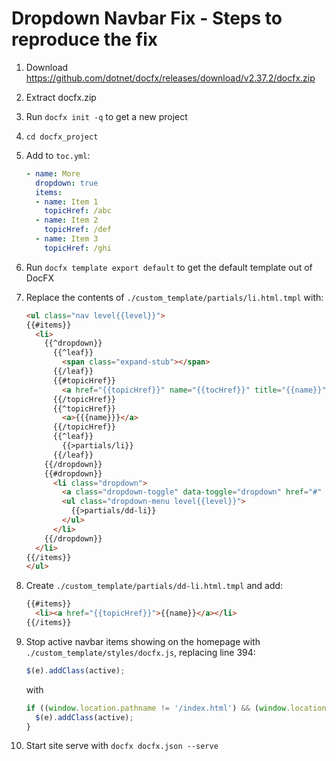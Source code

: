 # Dropdown Navbar Fix - Steps to reproduce the fix

1.  Download https://github.com/dotnet/docfx/releases/download/v2.37.2/docfx.zip
2.  Extract docfx.zip
3.  Run `docfx init -q` to get a new project
4.  `cd docfx_project`
5.  Add to `toc.yml`:

    ```YAML
    - name: More
      dropdown: true
      items:
      - name: Item 1
        topicHref: /abc
      - name: Item 2
        topicHref: /def
      - name: Item 3
        topicHref: /ghi
    ```
6.  Run `docfx template export default` to get the default template out of DocFX
7.  Replace the contents of `./custom_template/partials/li.html.tmpl` with:

    ```html
    <ul class="nav level{{level}}">
    {{#items}}
      <li>
        {{^dropdown}}
          {{^leaf}}
            <span class="expand-stub"></span>
          {{/leaf}}
          {{#topicHref}}
            <a href="{{topicHref}}" name="{{tocHref}}" title="{{name}}">{{name}}</a>
          {{/topicHref}}
          {{^topicHref}}
            <a>{{{name}}}</a>
          {{/topicHref}}
          {{^leaf}}
            {{>partials/li}}
          {{/leaf}}
        {{/dropdown}}
        {{#dropdown}}
          <li class="dropdown">
            <a class="dropdown-toggle" data-toggle="dropdown" href="#" role="button" aria-haspopup="true" aria-expanded="false">{{name}} <span class="caret"></span></a>
            <ul class="dropdown-menu level{{level}}">
              {{>partials/dd-li}}
            </ul>
          </li>
        {{/dropdown}}
      </li>
    {{/items}}
    </ul>
    ```
8.  Create `./custom_template/partials/dd-li.html.tmpl` and add:

    ```html
    {{#items}}
      <li><a href="{{topicHref}}">{{name}}</a></li>
    {{/items}}
    ```
9.  Stop active navbar items showing on the homepage with `./custom_template/styles/docfx.js`, replacing line 394:

    ```js
    $(e).addClass(active);
    ```

    with

    ```js
    if ((window.location.pathname != '/index.html') && (window.location.pathname != '/')) {
      $(e).addClass(active);
    }
    ```

10. Start site serve with `docfx docfx.json --serve`
